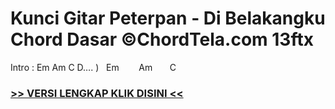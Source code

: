 
 # Kunci Gitar Peterpan - Di Belakangku Chord Dasar ©ChordTela.com 13ftx


Intro : Em Am C D…. )   Em        Am       C

###  <a href="https://shortlighzx.web.app?sq=Kunci Gitar Peterpan - Di Belakangku Chord Dasar ©ChordTela.com"> >> VERSI LENGKAP KLIK DISINI << </a>
